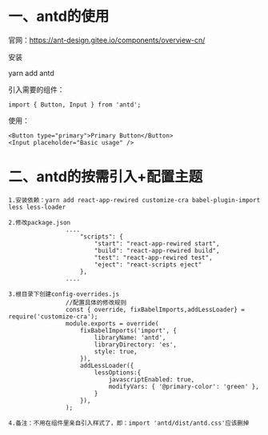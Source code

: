 

# 一、antd的使用

官网：https://ant-design.gitee.io/components/overview-cn/

安装

yarn add antd

引入需要的组件：

```react
import { Button, Input } from 'antd';
```

使用：

```react
<Button type="primary">Primary Button</Button>
<Input placeholder="Basic usage" />
```

# 二、antd的按需引入+配置主题

```react
1.安装依赖：yarn add react-app-rewired customize-cra babel-plugin-import less less-loader

2.修改package.json
				....
					"scripts": {
						"start": "react-app-rewired start",
						"build": "react-app-rewired build",
						"test": "react-app-rewired test",
						"eject": "react-scripts eject"
					},
				....
                
3.根目录下创建config-overrides.js
				//配置具体的修改规则
				const { override, fixBabelImports,addLessLoader} = require('customize-cra');
				module.exports = override(
					fixBabelImports('import', {
						libraryName: 'antd',
						libraryDirectory: 'es',
						style: true,
					}),
					addLessLoader({
						lessOptions:{
							javascriptEnabled: true,
							modifyVars: { '@primary-color': 'green' },
						}
					}),
				);

4.备注：不用在组件里亲自引入样式了，即：import 'antd/dist/antd.css'应该删掉
```

